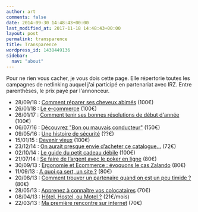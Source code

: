 ```yaml
---
author: art
comments: false
date: 2014-09-30 14:48:43+00:00
last_modified_at: 2017-11-18 14:48:43+00:00
layout: post
permalink: transparence
title: Transparence
wordpress_id: 1438449136
sidebar:
  nav: "about"
---
```


Pour ne rien vous cacher, je vous dois cette page. Elle répertorie toutes les campagnes de netlinking auquel j'ai participé en partenariat avec IRZ. Entre parenthèses, le prix payé par l'annonceur.

- 28/09/18 : [Comment réparer ses cheveux abimés](https://irz.fr/cheveux-abimes) (100€)
- 26/01/18 : [Le e-commerce](https://irz.fr/e-commerce) (100€)
- 26/01/17 : [Comment tenir ses bonnes résolutions de début d'année](https://irz.fr/tenir-resolutions-debut-annee) (100€)
- 06/07/16 : [Découvrez "Bon ou mauvais conducteur"](https://irz.fr/gagnez-gopro-hero-habitudes-conducteurs) (150€)
- 09/05/16 : [Une histoire de sécurité](https://irz.fr/histoire-securite) (??€)
- 15/01/15 : [Devenir vieux](https://irz.fr/devenir-vieux) (100€)
- 23/12/14 : [On aurait presque envie d’acheter ce catalogue…](https://irz.fr/acheter-catalogue) (72€)
- 02/10/14 : [Le guide du petit cadeau débile](https://irz.fr/guide-cadeau) (100€)
- 21/07/14 : [Se faire de l’argent avec le poker en ligne](https://irz.fr/argent-poker) (80€)
- 30/09/13 : [Ergonomie et Ecommerce : évoquons le cas Zalando](https://irz.fr/zalando) (80€)
- 11/09/13 : [A quoi ça sert, un site ?](https://irz.fr/site) (80€)
- 20/08/13 : [Comment trouver un partenaire quand on est un peu timide ?](https://irz.fr/trouver-partenaire-timide) (80€)
- 28/05/13 : [Apprenez à connaître vos colocataires](http://irz.fr/connaitre-colocataires/ ) (70€)
- 08/04/13 : [Hôtel, Hostel, ou Motel ?](https://irz.fr/hotel-hostel-motel) (21€/mois)
- 22/03/13 : [Ma première rencontre sur internet](https://irz.fr/site-de-rencontre) (70€)
